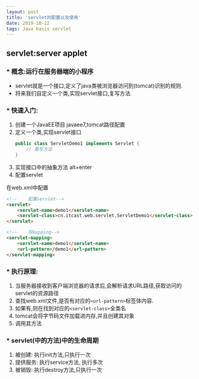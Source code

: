 ```yaml
---
layout: post
title: 'servlet的配置以及使用'
date: 2019-10-22
tags: Java basis servlet
---
```


## servlet:server applet
### * 概念:运行在服务器端的小程序
* servlet就是一个接口,定义了java类被浏览器访问到(tomcat)识别的规则.
* 将来我们自定义一个类,实现servlet接口,复写方法.

### * 快速入门:
1. 创建一个JavaEE项目
javaee7,tomcat路径配置
2. 定义一个类,实现servlet接口
    ```java
    public class ServletDemo1 implements Servlet {
        // 重写方法
    }
    ```
3. 实现接口中的抽象方法
alt+enter
4. 配置servlet

在web.xml中配置
```html
<!--    配置servlet-->
<servlet>
    <servlet-name>demo1</servlet-name>
    <servlet-class>cn.itcast.web.servlet.ServletDemo1</servlet-class>
</servlet>

<!--    写mapping-->
<servlet-mapping>
    <servlet-name>demo1</servlet-name>
    <url-pattern>/demo1</url-pattern>
</servlet-mapping>
```

### * 执行原理:
1. 当服务器接收到客户端浏览器的请求后,会解析请求URL路径,获取访问的servlet的资源路径
2. 查找web.xml文件,是否有对应的`<url-pattern>`标签体内容.
3. 如果有,则在找到对应的`<servlet-class>`全类名
4. tomcat会将字节码文件加载进内存,并且创建其对象
5. 调用其方法

### * servlet(中的方法)中的生命周期    
1. 被创建: 执行init方法,只执行一次
2. 提供服务: 执行service方法, 执行多次
3. 被销毁: 执行destroy方法,只执行一次